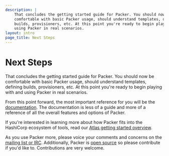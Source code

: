 ```yaml
---
description: |
    That concludes the getting started guide for Packer. You should now be
    comfortable with basic Packer usage, should understand templates, defining
    builds, provisioners, etc. At this point you're ready to begin playing with and
    using Packer in real scenarios.
layout: intro
page_title: Next Steps
---
```


# Next Steps

That concludes the getting started guide for Packer. You should now be
comfortable with basic Packer usage, should understand templates, defining
builds, provisioners, etc. At this point you're ready to begin playing with and
using Packer in real scenarios.

From this point forward, the most important reference for you will be the
[documentation](/docs). The documentation is less of a guide and more of a
reference of all the overall features and options of Packer.

If you're interested in learning more about how Packer fits into the HashiCorp
ecosystem of tools, read our [Atlas getting started
overview](https://atlas.hashicorp.com/help/intro/getting-started).

As you use Packer more, please voice your comments and concerns on the [mailing
list or IRC](/community). Additionally, Packer is [open
source](https://github.com/mitchellh/packer) so please contribute if you'd like
to. Contributions are very welcome.

